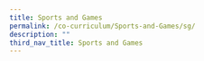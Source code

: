 ```yaml
---
title: Sports and Games
permalink: /co-curriculum/Sports-and-Games/sg/
description: ""
third_nav_title: Sports and Games
---
```

